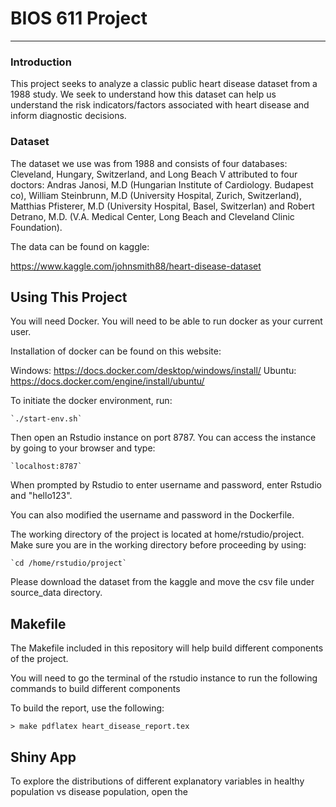 BIOS 611 Project
===================

-----------------------------

### Introduction
This project seeks to analyze a classic public heart disease dataset from a 1988 study. We seek to
understand how this dataset can help us understand the risk indicators/factors associated with heart
disease and inform diagnostic decisions.

### Dataset
The dataset we use was from 1988 and consists of four databases: Cleveland,
Hungary, Switzerland, and Long Beach V attributed to four doctors: Andras
Janosi, M.D (Hungarian Institute of Cardiology. Budapest co), William Steinbrunn, M.D (University Hospital, Zurich, Switzerland), Matthias Pfisterer, M.D
(University Hospital, Basel, Switzerlan) and Robert Detrano, M.D. (V.A. Medical Center, Long Beach and Cleveland Clinic Foundation).


The data can be found on kaggle:

https://www.kaggle.com/johnsmith88/heart-disease-dataset


Using This Project
------------------
You will need Docker. You will need to be able to run docker as your current user.

Installation of docker can be found on this website:

Windows: https://docs.docker.com/desktop/windows/install/
Ubuntu: https://docs.docker.com/engine/install/ubuntu/


To initiate the docker environment, run:

	`./start-env.sh`

Then open an Rstudio instance on port 8787. You can access the instance by going
to your browser and type:

	`localhost:8787`

When prompted by Rstudio to enter username and password, enter Rstudio and "hello123".

You can also modified the username and password in the Dockerfile.

The working directory of the project is located at home/rstudio/project. Make sure
you are in the working directory before proceeding by using:

	`cd /home/rstudio/project`



Please download the dataset from the kaggle and move the csv file under source_data directory.


Makefile
--------
The Makefile included in this repository will help build different components
 of the project.

You will need to go the terminal of the rstudio instance to run the following commands
to build different components

To build the report, use the following:

	> make pdflatex heart_disease_report.tex


Shiny App
---------
To explore the distributions of different explanatory variables in healthy population
vs disease population, open the
